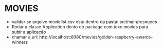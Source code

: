 # MOVIES

 - validar se arquivo movielist.csv esta dentro da pasta: src/main/resouces
 - Rodar a classe Application dento do package com.texo.movies para subir a aplicacão
 - chamar a url: http://localhost:8080/movies/golden-raspberry-awards-winners
 